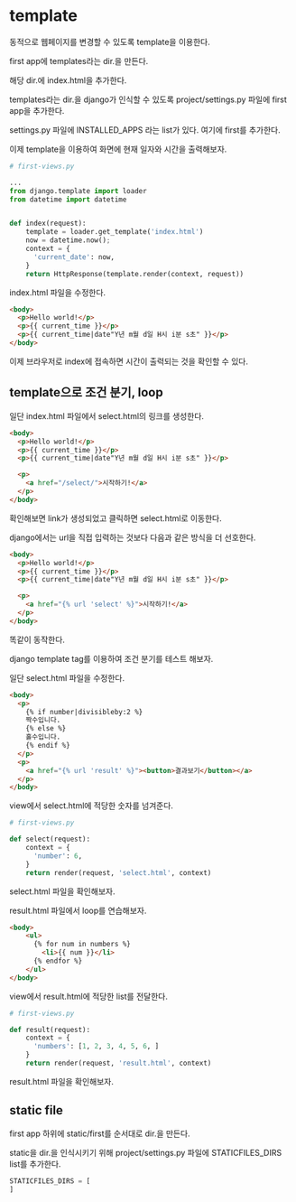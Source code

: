 # template

동적으로 웹페이지를 변경할 수 있도록 template을 이용한다.

first app에 templates라는 dir.을 만든다.

해당 dir.에 index.html을 추가한다.

templates라는 dir.을 django가 인식할 수 있도록 project/settings.py 파일에 first app을 추가한다.

settings.py 파일에 INSTALLED_APPS 라는 list가 있다.
여기에 first를 추가한다.

이제 template을 이용하여 화면에 현재 일자와 시간을 출력해보자.

```py
# first-views.py

...
from django.template import loader
from datetime import datetime


def index(request):
    template = loader.get_template('index.html')
    now = datetime.now();
    context = {
      'current_date': now,
    }
    return HttpResponse(template.render(context, request))
```

index.html 파일을 수정한다.

```html
<body>
  <p>Hello world!</p>
  <p>{{ current_time }}</p>
  <p>{{ current_time|date"Y년 m월 d일 H시 i분 s초" }}</p>
</body>
```

이제 브라우저로 index에 접속하면 시간이 출력되는 것을 확인할 수 있다.

## template으로 조건 분기, loop

일단 index.html 파일에서 select.html의 링크를 생성한다.

```html
<body>
  <p>Hello world!</p>
  <p>{{ current_time }}</p>
  <p>{{ current_time|date"Y년 m월 d일 H시 i분 s초" }}</p>

  <p>
    <a href="/select/">시작하기!</a>
  </p>
</body>
```

확인해보면 link가 생성되었고 클릭하면 select.html로 이동한다.

django에서는 url을 직접 입력하는 것보다 다음과 같은 방식을 더 선호한다.

```html
<body>
  <p>Hello world!</p>
  <p>{{ current_time }}</p>
  <p>{{ current_time|date"Y년 m월 d일 H시 i분 s초" }}</p>

  <p>
    <a href="{% url 'select' %}">시작하기!</a>
  </p>
</body>
```

똑같이 동작한다.

django template tag를 이용하여 조건 분기를 테스트 해보자.

일단 select.html 파일을 수정한다.

```html
<body>
  <p>
    {% if number|divisibleby:2 %}
    짝수입니다.
    {% else %}
    홀수입니다.
    {% endif %}
  </p>
  <p>
    <a href="{% url 'result' %}"><button>결과보기</button></a>
  </p>
</body>
```

view에서 select.html에 적당한 숫자를 넘겨준다.

```py
# first-views.py

def select(request):
    context = {
      'number': 6,
    }
    return render(request, 'select.html', context)
```

select.html 파일을 확인해보자.

result.html 파일에서 loop를 연습해보자.

```html
<body>
    <ul>
      {% for num in numbers %}
        <li>{{ num }}</li>
      {% endfor %}
    </ul>
</body>
```

view에서 result.html에 적당한 list를 전달한다.

```py
# first-views.py

def result(request):
    context = {
      'numbers': [1, 2, 3, 4, 5, 6, ]
    }
    return render(request, 'result.html', context)
```

result.html 파일을 확인해보자.

## static file

first app 하위에 static/first를 순서대로 dir.을 만든다.

static을 dir.을 인식시키기 위해 project/settings.py 파일에 STATICFILES_DIRS list를 추가한다.

```py
STATICFILES_DIRS = [
]
```